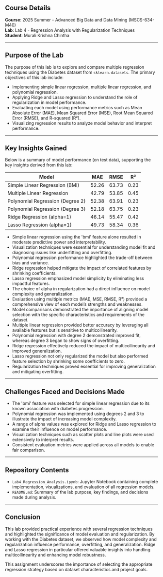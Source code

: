 ## Course Details

**Course**: 2025 Summer - Advanced Big Data and Data Mining (MSCS-634-M40)  
**Lab**: Lab 4 - Regression Analysis with Regularization Techniques  
**Student**: Murali Krishna Chintha

---

## Purpose of the Lab

The purpose of this lab is to explore and compare multiple regression techniques using the Diabetes dataset from `sklearn.datasets`. The primary objectives of this lab include:

- Implementing simple linear regression, multiple linear regression, and polynomial regression.
- Applying Ridge and Lasso regression to understand the role of regularization in model performance.
- Evaluating each model using performance metrics such as Mean Absolute Error (MAE), Mean Squared Error (MSE), Root Mean Squared Error (RMSE), and R-squared (R²).
- Visualizing regression results to analyze model behavior and interpret performance.

---

## Key Insights Gained

Below is a summary of model performance (on test data), supporting the key insights derived from this lab:

| Model                              | MAE   | RMSE  | R²    |
|-----------------------------------|-------|-------|-------|
| Simple Linear Regression (BMI)    | 52.26 | 63.73 | 0.23  |
| Multiple Linear Regression         | 42.79 | 53.85 | 0.45  |
| Polynomial Regression (Degree 2)  | 52.38 | 63.91 | 0.23  |
| Polynomial Regression (Degree 3)  | 52.18 | 63.75 | 0.23  |
| Ridge Regression (alpha=1)        | 46.14 | 55.47 | 0.42  |
| Lasso Regression (alpha=1)        | 49.73 | 58.34 | 0.36  |

- Simple linear regression using the 'bmi' feature alone resulted in moderate predictive power and interpretability.
- Visualization techniques were essential for understanding model fit and diagnosing issues like underfitting and overfitting.
- Polynomial regression performance highlighted the trade-off between bias and variance.
- Ridge regression helped mitigate the impact of correlated features by shrinking coefficients.
- Lasso regression emphasized model simplicity by eliminating less impactful features.
- The choice of alpha in regularization had a direct influence on model complexity and generalization.
- Evaluation using multiple metrics (MAE, MSE, RMSE, R²) provided a comprehensive view of each model’s strengths and weaknesses.
- Model comparisons demonstrated the importance of aligning model selection with the specific characteristics and requirements of the dataset.
- Multiple linear regression provided better accuracy by leveraging all available features but is sensitive to multicollinearity.
- Polynomial regression with degree 2 demonstrated improved fit, whereas degree 3 began to show signs of overfitting.
- Ridge regression effectively reduced the impact of multicollinearity and improved generalization.
- Lasso regression not only regularized the model but also performed feature selection by shrinking some coefficients to zero.
- Regularization techniques proved essential for improving generalization and mitigating overfitting.

---

## Challenges Faced and Decisions Made

- The 'bmi' feature was selected for simple linear regression due to its known association with diabetes progression.
- Polynomial regression was implemented using degrees 2 and 3 to illustrate the impact of increasing model complexity.
- A range of alpha values was explored for Ridge and Lasso regression to examine their influence on model performance.
- Visualization techniques such as scatter plots and line plots were used extensively to interpret results.
- Consistent evaluation metrics were applied across all models to enable fair comparison.

---

## Repository Contents

- `Lab4_Regression_Analysis.ipynb`: Jupyter Notebook containing complete implementation, visualizations, and evaluation of all regression models.
- `README.md`: Summary of the lab purpose, key findings, and decisions made during analysis.

---

## Conclusion

This lab provided practical experience with several regression techniques and highlighted the significance of model evaluation and regularization. By working with the Diabetes dataset, we observed how model complexity and regularization influence performance, overfitting, and generalization. Ridge and Lasso regression in particular offered valuable insights into handling multicollinearity and enhancing model robustness.

This assignment underscores the importance of selecting the appropriate regression strategy based on dataset characteristics and project goals.
